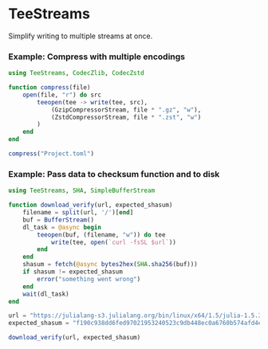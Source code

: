 # TeeStreams

Simplify writing to multiple streams at once.

### Example: Compress with multiple encodings

```julia
using TeeStreams, CodecZlib, CodecZstd

function compress(file)
    open(file, "r") do src
        teeopen(tee -> write(tee, src),
            (GzipCompressorStream, file * ".gz", "w"),
            (ZstdCompressorStream, file * ".zst", "w")
        )
    end
end

compress("Project.toml")
```

### Example: Pass data to checksum function and to disk

```julia
using TeeStreams, SHA, SimpleBufferStream

function download_verify(url, expected_shasum)
    filename = split(url, '/')[end]
    buf = BufferStream()
    dl_task = @async begin
        teeopen(buf, (filename, "w")) do tee
            write(tee, open(`curl -fsSL $url`))
        end
    end
    shasum = fetch(@async bytes2hex(SHA.sha256(buf)))
    if shasum != expected_shasum
        error("something went wrong")
    end
    wait(dl_task)
end

url = "https://julialang-s3.julialang.org/bin/linux/x64/1.5/julia-1.5.3-linux-x86_64.tar.gz"
expected_shasum = "f190c938dd6fed97021953240523c9db448ec0a6760b574afd4e9924ab5615f1"

download_verify(url, expected_shasum)
```
